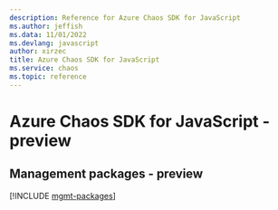 ```yaml
---
description: Reference for Azure Chaos SDK for JavaScript
ms.author: jeffish
ms.data: 11/01/2022
ms.devlang: javascript
author: xirzec
title: Azure Chaos SDK for JavaScript
ms.service: chaos
ms.topic: reference
---
```

# Azure Chaos SDK for JavaScript - preview

## Management packages - preview
[!INCLUDE [mgmt-packages](chaos-mgmt-index.md)]